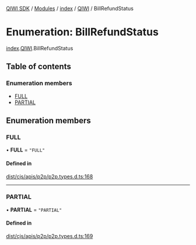 [QIWI SDK](../README.md) / [Modules](../modules.md) / [index](../modules/index.md) / [QIWI](../modules/index.QIWI.md) / BillRefundStatus

# Enumeration: BillRefundStatus

[index](../modules/index.md).[QIWI](../modules/index.QIWI.md).BillRefundStatus

## Table of contents

### Enumeration members

- [FULL](index.QIWI.BillRefundStatus.md#full)
- [PARTIAL](index.QIWI.BillRefundStatus.md#partial)

## Enumeration members

### FULL

• **FULL** = `"FULL"`

#### Defined in

[dist/cjs/apis/p2p/p2p.types.d.ts:168](https://github.com/AlexXanderGrib/node-qiwi-sdk/blob/59c6cc6/dist/cjs/apis/p2p/p2p.types.d.ts#L168)

___

### PARTIAL

• **PARTIAL** = `"PARTIAL"`

#### Defined in

[dist/cjs/apis/p2p/p2p.types.d.ts:169](https://github.com/AlexXanderGrib/node-qiwi-sdk/blob/59c6cc6/dist/cjs/apis/p2p/p2p.types.d.ts#L169)
